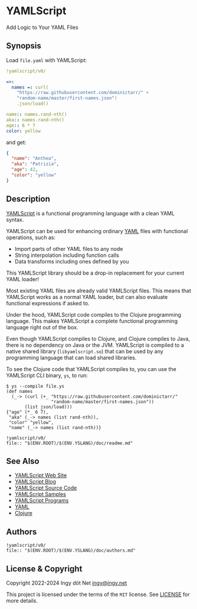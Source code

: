 YAMLScript
==========

Add Logic to Your YAML Files


## Synopsis

Load `file.yaml` with YAMLScript:
```yaml
!yamlscript/v0/

=>:
  names =: curl(
    "https://raw.githubusercontent.com/dominictarr/" +
    "random-name/master/first-names.json")
    .json/load()

name:: names.rand-nth()
aka:: names.rand-nth()
age:: 6 * 7
color: yellow
```

and get:
```json
{
  "name": "Anthea",
  "aka": "Patrizia",
  "age": 42,
  "color": "yellow"
}
```


## Description

[YAMLScript](https://yamlscript.org) is a functional programming language with a
clean YAML syntax.

YAMLScript can be used for enhancing ordinary [YAML](https://yaml.org) files
with functional operations, such as:

* Import parts of other YAML files to any node
* String interpolation including function calls
* Data transforms including ones defined by you

This YAMLScript library should be a drop-in replacement for your current YAML
loader!

Most existing YAML files are already valid YAMLScript files.
This means that YAMLScript works as a normal YAML loader, but can also evaluate
functional expressions if asked to.

Under the hood, YAMLScript code compiles to the Clojure programming language.
This makes YAMLScript a complete functional programming language right out of
the box.

Even though YAMLScript compiles to Clojure, and Clojure compiles to Java, there
is no dependency on Java or the JVM.
YAMLScript is compiled to a native shared library (`libyamlscript.so`) that can
be used by any programming language that can load shared libraries.

To see the Clojure code that YAMLScript compiles to, you can use the YAMLScript
CLI binary, `ys`, to run:

```text
$ ys --compile file.ys
(def names
  (_-> (curl (+_ "https://raw.githubusercontent.com/dominictarr/"
                 "random-name/master/first-names.json"))
       (list json/load)))
{"age" (*_ 6 7),
 "aka" (_-> names (list rand-nth)),
 "color" "yellow",
 "name" (_-> names (list rand-nth))}
```

```markys:include
!yamlscript/v0/
file:: "$(ENV.ROOT)/$(ENV.YSLANG)/doc/readme.md"
```


## See Also

* [YAMLScript Web Site](https://yamlscript.org)
* [YAMLScript Blog](https://yamlscript.org/blog)
* [YAMLScript Source Code](https://github.com/yaml/yamlscript)
* [YAMLScript Samples](https://github.com/yaml/yamlscript/tree/main/sample)
* [YAMLScript Programs](https://rosettacode.org/wiki/Category:YAMLScript)
* [YAML](https://yaml.org)
* [Clojure](https://clojure.org)


## Authors

```markys:include
!yamlscript/v0/
file:: "$(ENV.ROOT)/$(ENV.YSLANG)/doc/authors.md"
```


## License & Copyright

Copyright 2022-2024 Ingy döt Net <ingy@ingy.net>

This project is licensed under the terms of the `MIT` license.
See [LICENSE](https://github.com/yaml/yamlscript/blob/main/License) for
more details.
